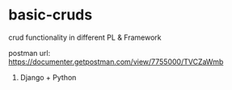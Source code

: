 # basic-cruds
crud functionality in different PL &amp; Framework

postman url: https://documenter.getpostman.com/view/7755000/TVCZaWmb

1. Django + Python